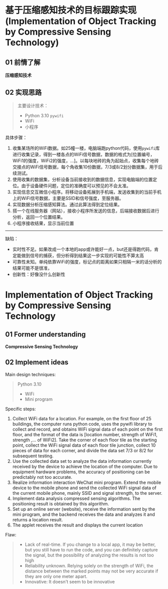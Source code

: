
# 基于压缩感知技术的目标跟踪实现(Implementation of Object Tracking by Compressive Sensing Technology)

## 01 前情了解
**压缩感知技术**

## 02 实现思路
> 主要设计技术：
> - Python 3.10 `pywifi`
> - WiFi 
> - 小程序 

具体步骤：
1. 收集某场所的WiFi数据。如25幢一楼，电脑端跑python代码，使用`pywifi`库进行收集记录，得到一楼各点的WiFi信号数据，数据的格式为[位置编号，WiFi1的强度，WiFi2的强度，...]。以每块地砖的角为起始点，收集每个地砖交接点的WiFi信号数据，每个角收集10份数据，7/3或8/2划分数据集，用于后续测试。
2. 使用收集的数据集，分析设备当前接收到的数据信息，实现电脑端的位置定位。由于设备硬件问题，定位的准确度可以预见的不会太准。
3. 实现信息交互微信小程序。将移动设备拓展到手机端，发送收集到的当前手机上的WiFi信号数据，主要是SSID和信号强度，至服务器。
4. 实现数据分析压缩感知算法。通过此算法得到定位结果。
5. 搭一个在线服务器（网站），接收小程序所发送的信息，后端接收数据后进行分析，返回一个位置结果。
6. 小程序接收结果，显示当前位置


-------------


缺陷：
- 实时性不足。如果改成一个本地的app或许能好一点，but还是得跑代码，肯定能做到信号的捕获，但分析得到结果这一步实现的可能性不算太高
- 可靠性未知。单纯依靠WiFi的强度，标记点的距离如果只相隔一米的话分析的结果可能不是很准，
- 创新性：好像没什么创新性



# Implementation of Object Tracking by Compressive Sensing Technology
## 01 Former understanding
**Compressive Sensing Technology**

## 02 Implement ideas
Main design techniques:

> Python 3.10 
> - WiFi
> - Mini program 


Specific steps:
1. Collect WiFi data for a location. For example, on the first floor of 25 buildings, the computer runs python code, uses the pywifi library to collect and record, and obtains WiFi signal data of each point on the first floor, and the format of the data is [location number, strength of WiFi1, strength ,... of WiFi2]. Take the corner of each floor tile as the starting point, collect the WiFi signal data of each floor tile junction, collect 10 pieces of data for each corner, and divide the data set 7/3 or 8/2 for subsequent testing.
2. Use the collected data set to analyze the data information currently received by the device to achieve the location of the computer. Due to equipment hardware problems, the accuracy of positioning can be predictably not too accurate.
3. Realize information interaction WeChat mini program. Extend the mobile device to the mobile phone and send the collected WiFi signal data of the current mobile phone, mainly SSID and signal strength, to the server.
4. Implement data analysis compressed sensing algorithms. The positioning result is obtained by this algorithm. 
5. Set up an online server (website), receive the information sent by the mini program, and the backend receives the data and analyzes it and returns a location result. 
6. The applet receives the result and displays the current location



Flaw:
> - Lack of real-time. If you change to a local app, it may be better, but you still have to run the code, and you can definitely capture the signal, but the possibility of analyzing the results is not too high
> - Reliability unknown. Relying solely on the strength of WiFi, the distance between the marked points may not be very accurate if they are only one meter apart. 
> - Innovative: It doesn't seem to be innovative


